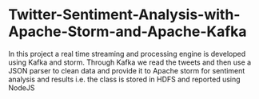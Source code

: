 # Twitter-Sentiment-Analysis-with-Apache-Storm-and-Apache-Kafka

In this project a real time streaming and processing engine is developed using Kafka and storm. Through Kafka we read the tweets and then use a JSON parser to clean data and provide it to Apache storm for sentiment analysis and results i.e. the class is stored in HDFS and reported using NodeJS
